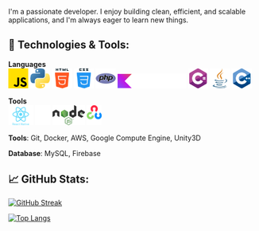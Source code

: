 I'm a passionate developer. I enjoy building clean, efficient, and scalable applications, and I'm always eager to learn new things.

## 🔧 Technologies & Tools:
**Languages**   
<img src='assets/js.png' alt='js' height='40'>
<img src='assets/python.png' alt='python' height='40'>
<img src='assets/html5.png' alt='html5' height='40'>
<img src='assets/css.png' alt='css' height='40'>
<img src='assets/php.png' alt='php' height='40'>
<img src='assets/kotlin.png' alt='kotlin' height='30'>
<img src='assets/c-sharp.png' alt='c#' height='40'>
<img src='assets/java.png' alt='java' height='40'>
<img src='assets/c-.png' alt='c++' height='40'>

**Tools**   
<img src='assets/reactNative.png' alt='react native' height='40'>
<img src='assets/flask.png' alt='flask' height='40'>
<img src='assets/NodeJS.png' alt='nodejs' height='40'>
<img src='assets/OpenCV.png' alt='opencv' height='40'>

**Tools**: Git, Docker, AWS, Google Compute Engine, Unity3D   
   
**Database**: MySQL, Firebase


## 📈 GitHub Stats:
[![GitHub Streak](https://github-readme-streak-stats-pi-bice.vercel.app?user=Lol8005&theme=vue-dark)](https://git.io/streak-stats)

[![Top Langs](https://github-readme-stats-lyart-zeta-54.vercel.app/api/top-langs/?username=Lol8005&layout=donut&theme=vue-dark&langs_count=8)](https://github.com/anuraghazra/github-readme-stats)
